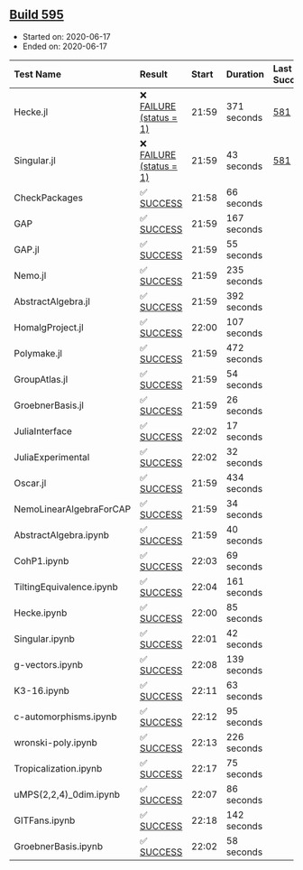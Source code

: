 ## [Build 595](https://oscarci.mathematik.uni-kl.de/job/oscar-julia-1.4/595/)

* Started on: 2020-06-17
* Ended on: 2020-06-17

| Test Name    | Result | Start | Duration | Last Success | First Failure |
|:-------------|:-------|:------|:---------|:-------------|:--------------|
| Hecke.jl | ❌ [FAILURE (status = 1)](https://oscarci.mathematik.uni-kl.de/job/oscar-julia-1.4/595/artifact/logs/build-595/Hecke.jl.log) | 21:59 | 371 seconds | [581](https://oscarci.mathematik.uni-kl.de/job/oscar-julia-1.4/581/) | [582](https://oscarci.mathematik.uni-kl.de/job/oscar-julia-1.4/582/) |
| Singular.jl | ❌ [FAILURE (status = 1)](https://oscarci.mathematik.uni-kl.de/job/oscar-julia-1.4/595/artifact/logs/build-595/Singular.jl.log) | 21:59 | 43 seconds | [581](https://oscarci.mathematik.uni-kl.de/job/oscar-julia-1.4/581/) | [582](https://oscarci.mathematik.uni-kl.de/job/oscar-julia-1.4/582/) |
| CheckPackages | ✅ [SUCCESS](https://oscarci.mathematik.uni-kl.de/job/oscar-julia-1.4/595/artifact/logs/build-595/CheckPackages.log) | 21:58 | 66 seconds |  |  |
| GAP | ✅ [SUCCESS](https://oscarci.mathematik.uni-kl.de/job/oscar-julia-1.4/595/artifact/logs/build-595/GAP.log) | 21:59 | 167 seconds |  |  |
| GAP.jl | ✅ [SUCCESS](https://oscarci.mathematik.uni-kl.de/job/oscar-julia-1.4/595/artifact/logs/build-595/GAP.jl.log) | 21:59 | 55 seconds |  |  |
| Nemo.jl | ✅ [SUCCESS](https://oscarci.mathematik.uni-kl.de/job/oscar-julia-1.4/595/artifact/logs/build-595/Nemo.jl.log) | 21:59 | 235 seconds |  |  |
| AbstractAlgebra.jl | ✅ [SUCCESS](https://oscarci.mathematik.uni-kl.de/job/oscar-julia-1.4/595/artifact/logs/build-595/AbstractAlgebra.jl.log) | 21:59 | 392 seconds |  |  |
| HomalgProject.jl | ✅ [SUCCESS](https://oscarci.mathematik.uni-kl.de/job/oscar-julia-1.4/595/artifact/logs/build-595/HomalgProject.jl.log) | 22:00 | 107 seconds |  |  |
| Polymake.jl | ✅ [SUCCESS](https://oscarci.mathematik.uni-kl.de/job/oscar-julia-1.4/595/artifact/logs/build-595/Polymake.jl.log) | 21:59 | 472 seconds |  |  |
| GroupAtlas.jl | ✅ [SUCCESS](https://oscarci.mathematik.uni-kl.de/job/oscar-julia-1.4/595/artifact/logs/build-595/GroupAtlas.jl.log) | 21:59 | 54 seconds |  |  |
| GroebnerBasis.jl | ✅ [SUCCESS](https://oscarci.mathematik.uni-kl.de/job/oscar-julia-1.4/595/artifact/logs/build-595/GroebnerBasis.jl.log) | 21:59 | 26 seconds |  |  |
| JuliaInterface | ✅ [SUCCESS](https://oscarci.mathematik.uni-kl.de/job/oscar-julia-1.4/595/artifact/logs/build-595/JuliaInterface.log) | 22:02 | 17 seconds |  |  |
| JuliaExperimental | ✅ [SUCCESS](https://oscarci.mathematik.uni-kl.de/job/oscar-julia-1.4/595/artifact/logs/build-595/JuliaExperimental.log) | 22:02 | 32 seconds |  |  |
| Oscar.jl | ✅ [SUCCESS](https://oscarci.mathematik.uni-kl.de/job/oscar-julia-1.4/595/artifact/logs/build-595/Oscar.jl.log) | 21:59 | 434 seconds |  |  |
| NemoLinearAlgebraForCAP | ✅ [SUCCESS](https://oscarci.mathematik.uni-kl.de/job/oscar-julia-1.4/595/artifact/logs/build-595/NemoLinearAlgebraForCAP.log) | 21:59 | 34 seconds |  |  |
| AbstractAlgebra.ipynb | ✅ [SUCCESS](https://oscarci.mathematik.uni-kl.de/job/oscar-julia-1.4/595/artifact/logs/build-595/AbstractAlgebra.ipynb.log) | 21:59 | 40 seconds |  |  |
| CohP1.ipynb | ✅ [SUCCESS](https://oscarci.mathematik.uni-kl.de/job/oscar-julia-1.4/595/artifact/logs/build-595/CohP1.ipynb.log) | 22:03 | 69 seconds |  |  |
| TiltingEquivalence.ipynb | ✅ [SUCCESS](https://oscarci.mathematik.uni-kl.de/job/oscar-julia-1.4/595/artifact/logs/build-595/TiltingEquivalence.ipynb.log) | 22:04 | 161 seconds |  |  |
| Hecke.ipynb | ✅ [SUCCESS](https://oscarci.mathematik.uni-kl.de/job/oscar-julia-1.4/595/artifact/logs/build-595/Hecke.ipynb.log) | 22:00 | 85 seconds |  |  |
| Singular.ipynb | ✅ [SUCCESS](https://oscarci.mathematik.uni-kl.de/job/oscar-julia-1.4/595/artifact/logs/build-595/Singular.ipynb.log) | 22:01 | 42 seconds |  |  |
| g-vectors.ipynb | ✅ [SUCCESS](https://oscarci.mathematik.uni-kl.de/job/oscar-julia-1.4/595/artifact/logs/build-595/g-vectors.ipynb.log) | 22:08 | 139 seconds |  |  |
| K3-16.ipynb | ✅ [SUCCESS](https://oscarci.mathematik.uni-kl.de/job/oscar-julia-1.4/595/artifact/logs/build-595/K3-16.ipynb.log) | 22:11 | 63 seconds |  |  |
| c-automorphisms.ipynb | ✅ [SUCCESS](https://oscarci.mathematik.uni-kl.de/job/oscar-julia-1.4/595/artifact/logs/build-595/c-automorphisms.ipynb.log) | 22:12 | 95 seconds |  |  |
| wronski-poly.ipynb | ✅ [SUCCESS](https://oscarci.mathematik.uni-kl.de/job/oscar-julia-1.4/595/artifact/logs/build-595/wronski-poly.ipynb.log) | 22:13 | 226 seconds |  |  |
| Tropicalization.ipynb | ✅ [SUCCESS](https://oscarci.mathematik.uni-kl.de/job/oscar-julia-1.4/595/artifact/logs/build-595/Tropicalization.ipynb.log) | 22:17 | 75 seconds |  |  |
| uMPS(2,2,4)_0dim.ipynb | ✅ [SUCCESS](https://oscarci.mathematik.uni-kl.de/job/oscar-julia-1.4/595/artifact/logs/build-595/uMPS-2-2-4-_0dim.ipynb.log) | 22:07 | 86 seconds |  |  |
| GITFans.ipynb | ✅ [SUCCESS](https://oscarci.mathematik.uni-kl.de/job/oscar-julia-1.4/595/artifact/logs/build-595/GITFans.ipynb.log) | 22:18 | 142 seconds |  |  |
| GroebnerBasis.ipynb | ✅ [SUCCESS](https://oscarci.mathematik.uni-kl.de/job/oscar-julia-1.4/595/artifact/logs/build-595/GroebnerBasis.ipynb.log) | 22:02 | 58 seconds |  |  |
